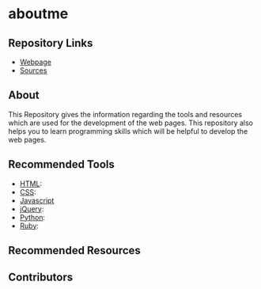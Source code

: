 # aboutme

## Repository Links

- [Webpage](https://nandinidoppalapudi.github.io/aboutme/)
- [Sources](https://github.com/Nandinidoppalapudi/aboutme)

## About

This Repository gives the information regarding the tools and resources which are used for the development of the web pages. This repository also helps you to learn programming skills which will be helpful to develop the web pages.

## Recommended Tools 

- [HTML](https://www.w3schools.com/html/): 
- [CSS](https://www.w3schools.com/css/):
- [Javascript](https://www.codecademy.com/learn/learn-javascript)
- [jQuery](https://www.w3schools.com/jquery/):
- [Python](https://www.learnpython.org/):
- [Ruby](https://www.codecademy.com/learn/learn-ruby):


## Recommended Resources

## Contributors
